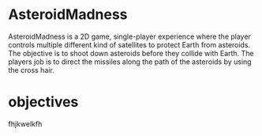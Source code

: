 # AsteroidMadness
 AsteroidMadness is a 2D game, single-player experience where the player controls multiple  different kind of satellites to protect Earth from asteroids. The objective is to shoot down asteroids before they collide with Earth. The players  job is to direct the missiles along the path of the asteroids by using the cross hair.
 # objectives
 fhjkwelkfh
